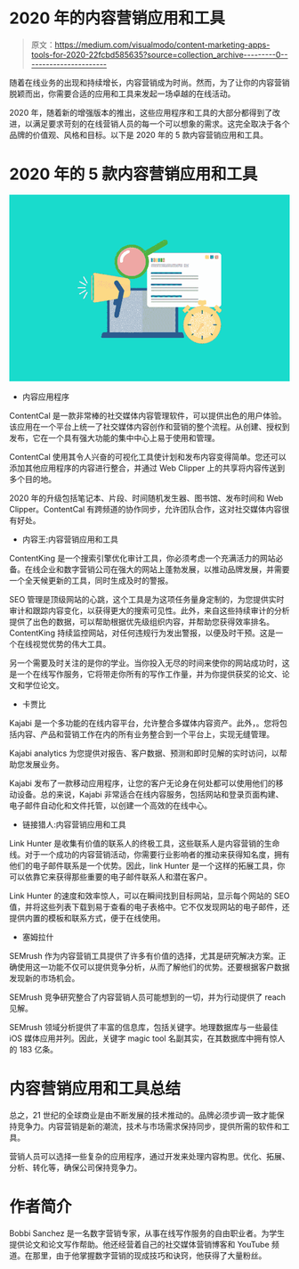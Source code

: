 # 2020 年的内容营销应用和工具

> 原文：<https://medium.com/visualmodo/content-marketing-apps-tools-for-2020-22fcbd585635?source=collection_archive---------0----------------------->

随着在线业务的出现和持续增长，内容营销成为时尚。然而，为了让你的内容营销脱颖而出，你需要合适的应用和工具来发起一场卓越的在线活动。

2020 年，随着新的增强版本的推出，这些应用程序和工具的大部分都得到了改进，以满足要求苛刻的在线营销人员的每一个可以想象的需求。这完全取决于各个品牌的价值观、风格和目标。以下是 2020 年的 5 款内容营销应用和工具。

# 2020 年的 5 款内容营销应用和工具

![](img/45fd65a7623c62d708b9ba4e988a29f3.png)

*   内容应用程序

ContentCal 是一款非常棒的社交媒体内容管理软件，可以提供出色的用户体验。该应用在一个平台上统一了社交媒体内容创作和营销的整个流程。从创建、授权到发布，它在一个具有强大功能的集中中心上易于使用和管理。

ContentCal 使用其令人兴奋的可视化工具使计划和发布内容变得简单。您还可以添加其他应用程序的内容进行整合，并通过 Web Clipper 上的共享将内容传送到多个目的地。

2020 年的升级包括笔记本、片段、时间随机发生器、图书馆、发布时间和 Web Clipper。ContentCal 有跨频道的协作同步，允许团队合作，这对社交媒体内容很有好处。

*   内容王:内容营销应用和工具

ContentKing 是一个搜索引擎优化审计工具，你必须考虑一个充满活力的网站必备。在线企业和数字营销公司在强大的网站上蓬勃发展，以推动品牌发展，并需要一个全天候更新的工具，同时生成及时的警报。

SEO 管理是顶级网站的心跳，这个工具是为这项任务量身定制的，为您提供实时审计和跟踪内容变化，以获得更大的搜索可见性。此外，来自这些持续审计的分析提供了出色的数据，可以帮助根据优先级组织内容，并帮助您获得效率排名。ContentKing 持续监控网站，对任何违规行为发出警报，以便及时干预。这是一个在线视觉优势的伟大工具。

另一个需要及时关注的是你的学业。当你投入无尽的时间来使你的网站成功时，这是一个在线写作服务，它将带走你所有的写作工作量，并为你提供获奖的论文、论文和学位论文。

*   卡贾比

Kajabi 是一个多功能的在线内容平台，允许整合多媒体内容资产。此外，。您将包括内容、产品和营销工作在内的所有业务整合到一个平台上，实现无缝管理。

Kajabi analytics 为您提供对报告、客户数据、预测和即时见解的实时访问，以帮助您发展业务。

Kajabi 发布了一款移动应用程序，让您的客户无论身在何处都可以使用他们的移动设备。总的来说，Kajabi 非常适合在线内容服务，包括网站和登录页面构建、电子邮件自动化和文件托管，以创建一个高效的在线中心。

*   链接猎人:内容营销应用和工具

Link Hunter 是收集有价值的联系人的终极工具，这些联系人是内容营销的生命线。对于一个成功的内容营销活动，你需要行业影响者的推动来获得知名度，拥有他们的电子邮件联系是一个优势。因此，link Hunter 是一个这样的拓展工具，你可以依靠它来获得那些重要的电子邮件联系人和潜在客户。

Link Hunter 的速度和效率惊人，可以在瞬间找到目标网站，显示每个网站的 SEO 值，并将这些列表下载到易于查看的电子表格中。它不仅发现网站的电子邮件，还提供内置的模板和联系方式，便于在线使用。

*   塞姆拉什

SEMrush 作为内容营销工具提供了许多有价值的选择，尤其是研究解决方案。正确使用这一功能不仅可以提供竞争分析，从而了解他们的优势。还要根据客户数据发现新的市场机会。

SEMrush 竞争研究整合了内容营销人员可能想到的一切，并为行动提供了 reach 见解。

SEMrush 领域分析提供了丰富的信息库，包括关键字。地理数据库与一些最佳 iOS 媒体应用并列。因此，关键字 magic tool 名副其实，在其数据库中拥有惊人的 183 亿条。

# 内容营销应用和工具总结

总之，21 世纪的全球商业是由不断发展的技术推动的。品牌必须步调一致才能保持竞争力。内容营销是新的潮流，技术与市场需求保持同步，提供所需的软件和工具。

营销人员可以选择一些复杂的应用程序，通过开发来处理内容构思。优化、拓展、分析、转化等，确保公司保持竞争力。

# 作者简介

Bobbi Sanchez 是一名数字营销专家，从事在线写作服务的自由职业者。为学生提供论文和论文写作帮助。他还经营着自己的社交媒体营销博客和 YouTube 频道。在那里，由于他掌握数字营销的现成技巧和诀窍，他获得了大量粉丝。